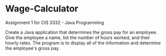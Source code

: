 # Wage-Calculator
Assignment 1 for CIS 3332 - Java Programming

Create a Java application that determines the gross pay for an employee.
Give the employee a name, list the number of hours worked, and their hourly rates.
The program is to display all of the information and determine the employee's gross pay.
